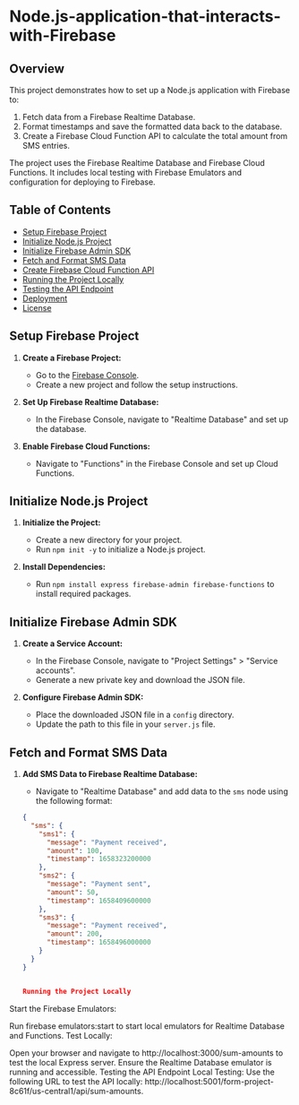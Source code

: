 # Node.js-application-that-interacts-with-Firebase

## Overview

This project demonstrates how to set up a Node.js application with Firebase to:
1. Fetch data from a Firebase Realtime Database.
2. Format timestamps and save the formatted data back to the database.
3. Create a Firebase Cloud Function API to calculate the total amount from SMS entries.

The project uses the Firebase Realtime Database and Firebase Cloud Functions. It includes local testing with Firebase Emulators and configuration for deploying to Firebase.

## Table of Contents

- [Setup Firebase Project](#setup-firebase-project)
- [Initialize Node.js Project](#initialize-nodejs-project)
- [Initialize Firebase Admin SDK](#initialize-firebase-admin-sdk)
- [Fetch and Format SMS Data](#fetch-and-format-sms-data)
- [Create Firebase Cloud Function API](#create-firebase-cloud-function-api)
- [Running the Project Locally](#running-the-project-locally)
- [Testing the API Endpoint](#testing-the-api-endpoint)
- [Deployment](#deployment)
- [License](#license)

## Setup Firebase Project

1. **Create a Firebase Project:**
   - Go to the [Firebase Console](https://console.firebase.google.com/).
   - Create a new project and follow the setup instructions.

2. **Set Up Firebase Realtime Database:**
   - In the Firebase Console, navigate to "Realtime Database" and set up the database.

3. **Enable Firebase Cloud Functions:**
   - Navigate to "Functions" in the Firebase Console and set up Cloud Functions.

## Initialize Node.js Project

1. **Initialize the Project:**
   - Create a new directory for your project.
   - Run `npm init -y` to initialize a Node.js project.

2. **Install Dependencies:**
   - Run `npm install express firebase-admin firebase-functions` to install required packages.

## Initialize Firebase Admin SDK

1. **Create a Service Account:**
   - In the Firebase Console, navigate to "Project Settings" > "Service accounts".
   - Generate a new private key and download the JSON file.

2. **Configure Firebase Admin SDK:**
   - Place the downloaded JSON file in a `config` directory.
   - Update the path to this file in your `server.js` file.

## Fetch and Format SMS Data

1. **Add SMS Data to Firebase Realtime Database:**
   - Navigate to "Realtime Database" and add data to the `sms` node using the following format:

   ```json
   {
     "sms": {
       "sms1": {
         "message": "Payment received",
         "amount": 100,
         "timestamp": 1658323200000
       },
       "sms2": {
         "message": "Payment sent",
         "amount": 50,
         "timestamp": 1658409600000
       },
       "sms3": {
         "message": "Payment received",
         "amount": 200,
         "timestamp": 1658496000000
       }
     }
   }


   Running the Project Locally
Start the Firebase Emulators:

Run firebase emulators:start to start local emulators for Realtime Database and Functions.
Test Locally:

Open your browser and navigate to http://localhost:3000/sum-amounts to test the local Express server.
Ensure the Realtime Database emulator is running and accessible.
Testing the API Endpoint
Local Testing:
Use the following URL to test the API locally: http://localhost:5001/form-project-8c61f/us-central1/api/sum-amounts.

